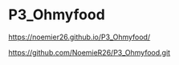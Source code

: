 # P3_Ohmyfood

https://noemier26.github.io/P3_Ohmyfood/

https://github.com/NoemieR26/P3_Ohmyfood.git